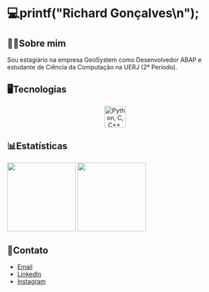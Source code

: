 # 💻printf("Richard Gonçalves\n");

## 👨‍💻Sobre mim
Sou estagiário na empresa GeoSystem como Desenvolvedor ABAP e estudante de Ciência da Computação na UERJ (2º Período).

## 🖥️Tecnologias
<p align="center">
  <a href="https://skillicons.dev">
    <img height="50rem" src="https://skillicons.dev/icons?i=python,c,cpp,java,mysql,git" 
     title="Python, C, C++, Java, SQL and Git."/>
  </a>
</p>

## 📊Estatísticas
<div>  
  <img height="160rem" src="https://github-profile-summary-cards.vercel.app/api/cards/stats?username=drahciry&theme=github_dark"/>
  <img height="160rem" src="https://github-profile-summary-cards.vercel.app/api/cards/profile-details?username=drahciry&theme=github_dark"/>
</div> 

## 📧Contato
- [Email](richardgonric@gmail.com)
- [LinkedIn](linkedin.com/in/drahciry)
- [Instagram](instagram.com/drahciry)
<!--
**drahciry/drahciry** is a ✨ _special_ ✨ repository because its `README.md` (this file) appears on your GitHub profile.

Here are some ideas to get you started:

- 🔭 I’m currently working on ...
- 🌱 I’m currently learning ...
- 👯 I’m looking to collaborate on ...
- 🤔 I’m looking for help with ...
- 💬 Ask me about ...
- 📫 How to reach me: ...
- 😄 Pronouns: ...
- ⚡ Fun fact: ...
-->
